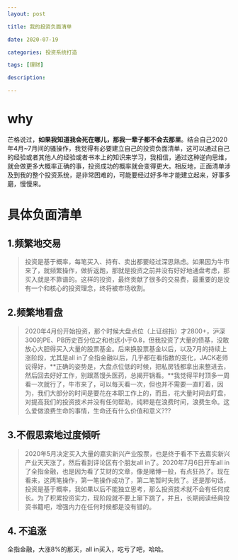 ```yaml
---
layout: post

title: 我的投资负面清单

date: 2020-07-19

categories: 投资系统打造

tags: [理财]

description: 

---
```




# why

​		芒格说过，**如果我知道我会死在哪儿，那我一辈子都不会去那里**。结合自己2020年4月~7月间的骚操作，我觉得有必要建立自己的投资负面清单，这可以通过自己的经验或者其他人的经验或者书本上的知识来学习，我相信，通过这种逆向思维，就会做更多大概率正确的事，投资成功的概率就会变得更大。相反地，正面清单涉及到我的整个投资系统，是非常困难的，可能要经过好多年才能建立起来，好事多磨，慢慢来。

# 具体负面清单

## 1.频繁地交易

> 投资是基于概率，每笔买入、持有、卖出都要经过深思熟虑。如果因为牛市来了，就频繁操作，做折返跑，那就是投资之前并没有好好地通盘考虑，那买入就是不靠谱的。这样的投资，最终贡献了很多的交易费，最重要的是没有一个和核心的投资理念，终将被市场收割。

## 2.频繁地看盘

> 2020年4月份开始投资，那个时候大盘点位（上证综指）才2800+，沪深300的PE、PB历史百分位之和也远小于0.8，但我投资了大量的债基，没敢放心大胆得买入大量的股票基金。后来换股票基金以后，以及7月的持续上涨阶段，尤其是all in了全指金融以后，几乎都在看指数的变化，JACK老师说得好，**正确的姿势是，大盘点位低的时候，把私房钱都拿出来整进去，然后回去好好工作，别跟蒸馒头医药，总揭开锅看。**我觉得平时顶多一周看一次就行了，牛市来了，可以每天看一次，但也并不需要一直盯着，因为，我们大部分的时间是要花在本职工作上的，而且，花大量时间去盯盘，对提高我们的投资技术并没有任何帮助，纯粹是在浪费时间，浪费生命。这么爱做浪费生命的事情，生命还有什么价值和意义???

## 3.不假思索地过度倾听

> 2020年5月决定买入大量的嘉实新兴产业股票，也是终于看不下去嘉实新兴产业天天涨了，然后看到评论区有个朋友all in了。2020年7月6日开车all in了全指金融，也是因为看了艾财的文章，像是赌博一般，有点狂热了。现在看来，这两笔操作，第一笔操作成功了，第二笔暂时失败了。还是那句话，投资是基于概率，我如果以后不能独立思考，那么投资技术就不会有任何成长。为了积累投资实力，现阶段就不要上窜下跳了，并且，长期阅读经典投资书籍吧，增强内力在任何时候都是没有错的。

## 4. 不追涨

全指金融，大涨8%的那天，all in买入，吃亏了吧，哈哈。